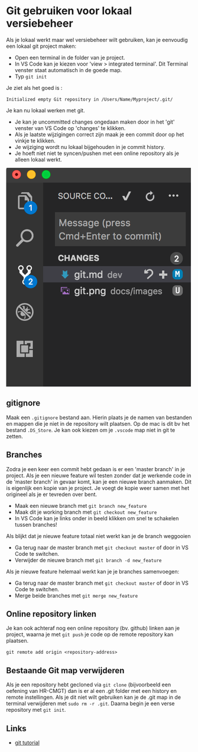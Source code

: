 # Git gebruiken voor lokaal versiebeheer

Als je lokaal werkt maar wel versiebeheer wilt gebruiken, kan je eenvoudig een lokaal git project maken:

- Open een terminal in de folder van je project. 
- In VS Code kan je kiezen voor 'view > integrated terminal'. Dit Terminal venster staat automatisch in de goede map.
- Typ `git init`

Je ziet als het goed is :
```
Initialized empty Git repository in /Users/Name/Myproject/.git/
```

Je kan nu lokaal werken met git. 
- Je kan je uncommitted changes ongedaan maken door in het 'git' venster van VS Code op 'changes' te klikken.
- Als je laatste wijzigingen correct zijn maak je een commit door op het vinkje te klikken. 
- Je wijziging wordt nu lokaal bijgehouden in je commit history. 
- Je hoeft niet niet te syncen/pushen met een online repository als je alleen lokaal werkt. 

![git tutorial](/docs/images/git.png)

## gitignore

Maak een `.gitignore` bestand aan. Hierin plaats je de namen van bestanden en mappen die je niet in de repository wilt plaatsen. Op de mac is dit bv het bestand `.DS_Store`. Je kan ook kiezen om je `.vscode` map niet in git te zetten.

## Branches

Zodra je een keer een commit hebt gedaan is er een 'master branch' in je project. Als je een nieuwe feature wil testen zonder dat je werkende code in de 'master branch' in gevaar komt, kan je een nieuwe branch aanmaken. Dit is eigenlijk een kopie van je project. Je voegt de kopie weer samen met het origineel als je er tevreden over bent. 

- Maak een nieuwe branch met `git branch new_feature` 
- Maak dit je working branch met `git checkout new_feature`
- In VS Code kan je links onder in beeld klikken om snel te schakelen tussen branches!

Als blijkt dat je nieuwe feature totaal niet werkt kan je de branch weggooien

- Ga terug naar de master branch met `git checkout master` of door in VS Code te switchen.
- Verwijder de nieuwe branch met `git branch -d new_feature`

Als je nieuwe feature helemaal werkt kan je je branches samenvoegen:

- Ga terug naar de master branch met `git checkout master` of door in VS Code te switchen.
- Merge beide branches met `git merge new_feature`

## Online repository linken

Je kan ook achteraf nog een online repository (bv. github) linken aan je project, waarna je met `git push` je code op de remote repository kan plaatsen.
```
git remote add origin <repository-address>
``` 

## Bestaande Git map verwijderen

Als je een repository hebt gecloned via `git clone` (bijvoorbeeld een oefening van HR-CMGT) dan is er al een .git folder met een history en remote instellingen. Als je dit niet wilt gebruiken kan je de .git map in de terminal verwijderen met `sudo rm -r .git`. Daarna begin je een verse repository met `git init`.

## Links

- [git tutorial](https://try.github.io/levels/1/challenges/1)